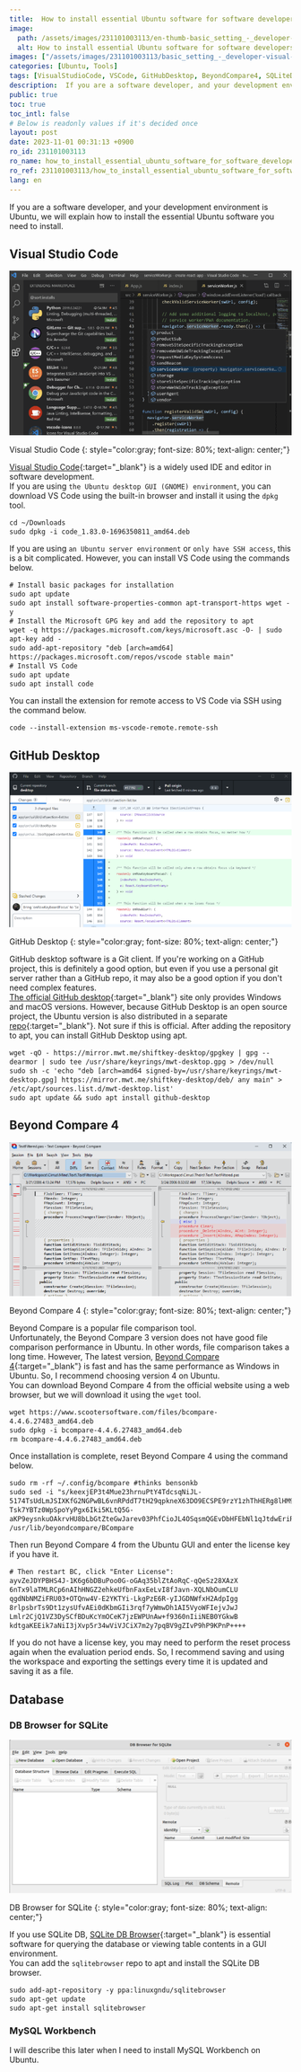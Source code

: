 ```yaml
---
title:  How to install essential Ubuntu software for software developers
image:
  path: /assets/images/231101003113/en-thumb-basic_setting_-_developer-visual-studio-code.png
  alt: How to install essential Ubuntu software for software developers
images: ["/assets/images/231101003113/basic_setting_-_developer-visual-studio-code.png", "/assets/images/231101003113/basic_setting_-_developer-github-desktop.png", "/assets/images/231101003113/basic_setting_-_developer-beyond-compare-4.png", "/assets/images/231101003113/basic_setting_-_developer-sqlite-db-browser.png"]
categories: [Ubuntu, Tools]
tags: [VisualStudioCode, VSCode, GitHubDesktop, BeyondCompare4, SQLiteDBBrowser, MySQLWorkbench, Ubuntu, Tools]
description:  If you are a software developer, and your development environment is Ubuntu, we will explain how to install the essential Ubuntu software you need to install.
public: true
toc: true
toc_intl: false
# Below is readonly values if it's decided once
layout: post
date: 2023-11-01 00:31:13 +0900
ro_id: 231101003113
ro_name: how_to_install_essential_ubuntu_software_for_software_developers
ro_ref: 231101003113/how_to_install_essential_ubuntu_software_for_software_developers
lang: en
---
```

If you are a software developer, and your development environment is Ubuntu, we will explain how to install the essential Ubuntu software you need to install.  
## Visual Studio Code
![Visual Studio Code](/assets/images/231101003113/basic_setting_-_developer-visual-studio-code.png)  

Visual Studio Code
{: style="color:gray; font-size: 80%; text-align: center;"}

[Visual Studio Code](https://code.visualstudio.com){:target="_blank"} is a widely used IDE and editor in software development.  
If you are using `the Ubuntu desktop GUI (GNOME) environment`, you can download VS Code using the built-in browser and install it using the `dpkg` tool.  

```shell
cd ~/Downloads
sudo dpkg -i code_1.83.0-1696350811_amd64.deb
```
If you are using `an Ubuntu server environment` or `only have SSH access`, this is a bit complicated. However, you can install VS Code using the commands below.  

```shell
# Install basic packages for installation
sudo apt update
sudo apt install software-properties-common apt-transport-https wget -y
# Install the Microsoft GPG key and add the repository to apt
wget -q https://packages.microsoft.com/keys/microsoft.asc -O- | sudo apt-key add -
sudo add-apt-repository "deb [arch=amd64] https://packages.microsoft.com/repos/vscode stable main"
# Install VS Code
sudo apt update
sudo apt install code
```
You can install the extension for remote access to VS Code via SSH using the command below.  

```shell
code --install-extension ms-vscode-remote.remote-ssh
```
## GitHub Desktop
![GitHub Desktop](/assets/images/231101003113/basic_setting_-_developer-github-desktop.png)  

GitHub Desktop
{: style="color:gray; font-size: 80%; text-align: center;"}

GitHub desktop software is a Git client. If you're working on a GitHub project, this is definitely a good option, but even if you use a personal git server rather than a GitHub repo, it may also be a good option if you don't need complex features.  
[The official GitHub desktop](https://desktop.github.com/){:target="_blank"} site only provides Windows and macOS versions. However, because GitHub Desktop is an open source project, the Ubuntu version is also distributed in a separate [repo](https://github.com/shiftkey/desktop){:target="_blank"}. Not sure if this is official. After adding the repository to apt, you can install GitHub Desktop using apt.  

```shell
wget -qO - https://mirror.mwt.me/shiftkey-desktop/gpgkey | gpg --dearmor | sudo tee /usr/share/keyrings/mwt-desktop.gpg > /dev/null
sudo sh -c 'echo "deb [arch=amd64 signed-by=/usr/share/keyrings/mwt-desktop.gpg] https://mirror.mwt.me/shiftkey-desktop/deb/ any main" > /etc/apt/sources.list.d/mwt-desktop.list'
sudo apt update && sudo apt install github-desktop
```
## Beyond Compare 4
![Beyond Compare 4](/assets/images/231101003113/basic_setting_-_developer-beyond-compare-4.png)  

Beyond Compare 4
{: style="color:gray; font-size: 80%; text-align: center;"}

Beyond Compare is a popular file comparison tool.  
Unfortunately, the Beyond Compare 3 version does not have good file comparison performance in Ubuntu. In other words, file comparison takes a long time. However, The latest version, [Beyond Compare 4](https://www.scootersoftware.com/download){:target="_blank"} is fast and has the same performance as Windows in Ubuntu. So, I recommend choosing version 4 on Ubuntu.  
You can download Beyond Compare 4 from the official website using a web browser, but we will download it using the `wget` tool.  

```shell
wget https://www.scootersoftware.com/files/bcompare-4.4.6.27483_amd64.deb
sudo dpkg -i bcompare-4.4.6.27483_amd64.deb
rm bcompare-4.4.6.27483_amd64.deb
```
Once installation is complete, reset Beyond Compare 4 using the command below.  

```shell
sudo rm -rf ~/.config/bcompare #thinks bensonkb
sudo sed -i "s/keexjEP3t4Mue23hrnuPtY4TdcsqNiJL-5174TsUdLmJSIXKfG2NGPwBL6vnRPddT7tH29qpkneX63DO9ECSPE9rzY1zhThHERg8lHM9IBFT+rVuiY823aQJuqzxCKIE1bcDqM4wgW01FH6oCBP1G4ub01xmb4BGSUG6ZrjxWHJyNLyIlGvOhoY2HAYzEtzYGwxFZn2JZ66o4RONkXjX0DF9EzsdUef3UAS+JQ+fCYReLawdjEe6tXCv88GKaaPKWxCeaUL9PejICQgRQOLGOZtZQkLgAelrOtehxz5ANOOqCaJgy2mJLQVLM5SJ9Dli909c5ybvEhVmIC0dc9dWH+/N9KmiLVlKMU7RJqnE+WXEEPI1SgglmfmLc1yVH7dqBb9ehOoKG9UE+HAE1YvH1XX2XVGeEqYUY-Tsk7YBTz0WpSpoYyPgx6Iki5KLtQ5G-aKP9eysnkuOAkrvHU8bLbGtZteGwJarev03PhfCioJL4OSqsmQGEvDbHFEbNl1qJtdwEriR+VNZts9vNNLk7UGfeNwIiqpxjk4Mn09nmSd8FhM4ifvcaIbNCRoMPGl6KU12iseSe+w+1kFsLhX+OhQM8WXcWV10cGqBzQE9OqOLUcg9n0krrR3KrohstS9smTwEx9olyLYppvC0p5i7dAx2deWvM1ZxKNs0BvcXGukR+/g" /usr/lib/beyondcompare/BCompare
```
Then run Beyond Compare 4 from the Ubuntu GUI and enter the license key if you have it.  

```shell
# Then restart BC, click "Enter License":
ayvZeJDYPBHS4J-1K6g6bDBuPoo0G-oGAq35blZtAoRqC-qQeSz28XAzX
6nTx9laTMLRCp6nAIhHNGZ2ehkeUfbnFaxEeLvI8fJavn-XQLNbOumCLU
qgdNbNMZiFRU03+OTQnw4V-E2YKTYi-LkgPzE6R-yIJGDNWfxH2AdpIgg
8rlpsbrTs9Dt1zysUfvAEi0dKbmGIi3rqf7yWmwDh1AI5VyoWFIejvJwJ
Lmlr2CjQ1VZ3DySCfBDuKcYmOCeK7jzEWPUnAw+f9360nIiiNEB0YGkwB
kdtgaKEEik7aNiI3jXvp5r34wViVJCiX7m2y7pqBV9gZIvP9hP9KPnP++++
```
If you do not have a license key, you may need to perform the reset process again when the evaluation period ends. So, I recommend saving and using the workspace and exporting the settings every time it is updated and saving it as a file.  
## Database
### DB Browser for SQLite
![DB Browser for SQLite](/assets/images/231101003113/basic_setting_-_developer-sqlite-db-browser.png)  

DB Browser for SQLite
{: style="color:gray; font-size: 80%; text-align: center;"}

If you use SQLite DB, [SQLite DB Browser](https://sqlitebrowser.org/dl/){:target="_blank"} is essential software for querying the database or viewing table contents in a GUI environment.  
You can add the `sqlitebrowser` repo to apt and install the SQLite DB browser.  

```shell
sudo add-apt-repository -y ppa:linuxgndu/sqlitebrowser
sudo apt-get update
sudo apt-get install sqlitebrowser
```
### MySQL Workbench
I will describe this later when I need to install MySQL Workbench on Ubuntu.  

